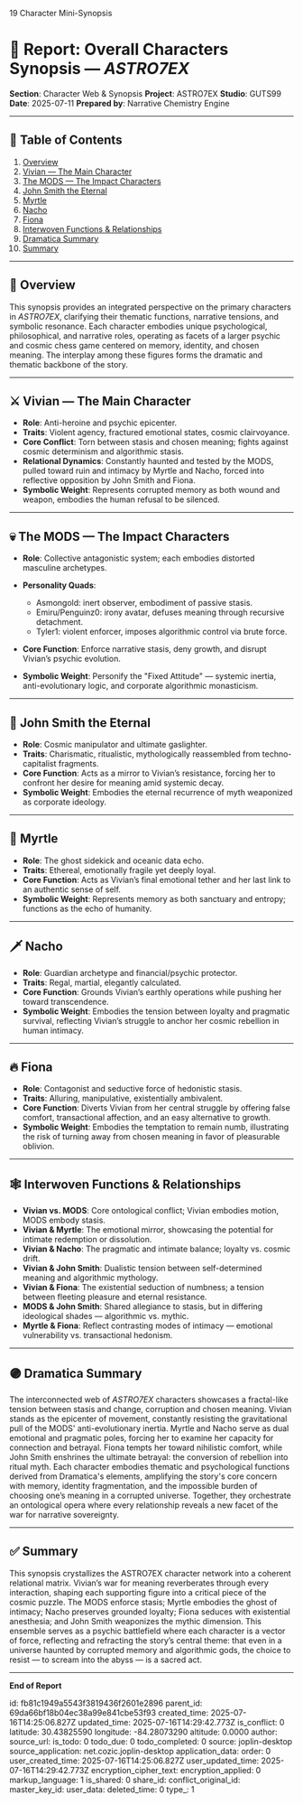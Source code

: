19 Character Mini-Synopsis

# 📘 Report: Overall Characters Synopsis — *ASTRO7EX*

**Section**: Character Web & Synopsis
**Project**: ASTRO7EX
**Studio**: GUTS99
**Date**: 2025-07-11
**Prepared by**: Narrative Chemistry Engine

---

## 📓 Table of Contents

1. [Overview](#overview)
2. [Vivian — The Main Character](#vivian---the-main-character)
3. [The MODS — The Impact Characters](#the-mods---the-impact-characters)
4. [John Smith the Eternal](#john-smith-the-eternal)
5. [Myrtle](#myrtle)
6. [Nacho](#nacho)
7. [Fiona](#fiona)
8. [Interwoven Functions & Relationships](#interwoven-functions--relationships)
9. [Dramatica Summary](#dramatica-summary)
10. [Summary](#summary)

---

## 🧠 Overview

This synopsis provides an integrated perspective on the primary characters in *ASTRO7EX*, clarifying their thematic functions, narrative tensions, and symbolic resonance. Each character embodies unique psychological, philosophical, and narrative roles, operating as facets of a larger psychic and cosmic chess game centered on memory, identity, and chosen meaning. The interplay among these figures forms the dramatic and thematic backbone of the story.

---

## ⚔️ Vivian — The Main Character

* **Role**: Anti-heroine and psychic epicenter.
* **Traits**: Violent agency, fractured emotional states, cosmic clairvoyance.
* **Core Conflict**: Torn between stasis and chosen meaning; fights against cosmic determinism and algorithmic stasis.
* **Relational Dynamics**: Constantly haunted and tested by the MODS, pulled toward ruin and intimacy by Myrtle and Nacho, forced into reflective opposition by John Smith and Fiona.
* **Symbolic Weight**: Represents corrupted memory as both wound and weapon, embodies the human refusal to be silenced.

---

## 💀 The MODS — The Impact Characters

* **Role**: Collective antagonistic system; each embodies distorted masculine archetypes.
* **Personality Quads**:

  * Asmongold: inert observer, embodiment of passive stasis.
  * Emiru/Penguinz0: irony avatar, defuses meaning through recursive detachment.
  * Tyler1: violent enforcer, imposes algorithmic control via brute force.
* **Core Function**: Enforce narrative stasis, deny growth, and disrupt Vivian’s psychic evolution.
* **Symbolic Weight**: Personify the "Fixed Attitude" — systemic inertia, anti-evolutionary logic, and corporate algorithmic monasticism.

---

## 🧬 John Smith the Eternal

* **Role**: Cosmic manipulator and ultimate gaslighter.
* **Traits**: Charismatic, ritualistic, mythologically reassembled from techno-capitalist fragments.
* **Core Function**: Acts as a mirror to Vivian’s resistance, forcing her to confront her desire for meaning amid systemic decay.
* **Symbolic Weight**: Embodies the eternal recurrence of myth weaponized as corporate ideology.

---

## 🌊 Myrtle

* **Role**: The ghost sidekick and oceanic data echo.
* **Traits**: Ethereal, emotionally fragile yet deeply loyal.
* **Core Function**: Acts as Vivian’s final emotional tether and her last link to an authentic sense of self.
* **Symbolic Weight**: Represents memory as both sanctuary and entropy; functions as the echo of humanity.

---

## 🗡️ Nacho

* **Role**: Guardian archetype and financial/psychic protector.
* **Traits**: Regal, martial, elegantly calculated.
* **Core Function**: Grounds Vivian’s earthly operations while pushing her toward transcendence.
* **Symbolic Weight**: Embodies the tension between loyalty and pragmatic survival, reflecting Vivian’s struggle to anchor her cosmic rebellion in human intimacy.

---

## 🔥 Fiona

* **Role**: Contagonist and seductive force of hedonistic stasis.
* **Traits**: Alluring, manipulative, existentially ambivalent.
* **Core Function**: Diverts Vivian from her central struggle by offering false comfort, transactional affection, and an easy alternative to growth.
* **Symbolic Weight**: Embodies the temptation to remain numb, illustrating the risk of turning away from chosen meaning in favor of pleasurable oblivion.

---

## 🕸️ Interwoven Functions & Relationships

* **Vivian vs. MODS**: Core ontological conflict; Vivian embodies motion, MODS embody stasis.
* **Vivian & Myrtle**: The emotional mirror, showcasing the potential for intimate redemption or dissolution.
* **Vivian & Nacho**: The pragmatic and intimate balance; loyalty vs. cosmic drift.
* **Vivian & John Smith**: Dualistic tension between self-determined meaning and algorithmic mythology.
* **Vivian & Fiona**: The existential seduction of numbness; a tension between fleeting pleasure and eternal resistance.
* **MODS & John Smith**: Shared allegiance to stasis, but in differing ideological shades — algorithmic vs. mythic.
* **Myrtle & Fiona**: Reflect contrasting modes of intimacy — emotional vulnerability vs. transactional hedonism.

---

## 🟣 Dramatica Summary

The interconnected web of *ASTRO7EX* characters showcases a fractal-like tension between stasis and change, corruption and chosen meaning. Vivian stands as the epicenter of movement, constantly resisting the gravitational pull of the MODS' anti-evolutionary inertia. Myrtle and Nacho serve as dual emotional and pragmatic poles, forcing her to examine her capacity for connection and betrayal. Fiona tempts her toward nihilistic comfort, while John Smith enshrines the ultimate betrayal: the conversion of rebellion into ritual myth. Each character embodies thematic and psychological functions derived from Dramatica's elements, amplifying the story's core concern with memory, identity fragmentation, and the impossible burden of choosing one’s meaning in a corrupted universe. Together, they orchestrate an ontological opera where every relationship reveals a new facet of the war for narrative sovereignty.

---

## ✅ Summary

This synopsis crystallizes the ASTRO7EX character network into a coherent relational matrix. Vivian’s war for meaning reverberates through every interaction, shaping each supporting figure into a critical piece of the cosmic puzzle. The MODS enforce stasis; Myrtle embodies the ghost of intimacy; Nacho preserves grounded loyalty; Fiona seduces with existential anesthesia; and John Smith weaponizes the mythic dimension. This ensemble serves as a psychic battlefield where each character is a vector of force, reflecting and refracting the story’s central theme: that even in a universe haunted by corrupted memory and algorithmic gods, the choice to resist — to scream into the abyss — is a sacred act.

---

**End of Report**


id: fb81c1949a5543f3819436f2601e2896
parent_id: 69da66bf18b04ec38a99e841cbe53f93
created_time: 2025-07-16T14:25:06.827Z
updated_time: 2025-07-16T14:29:42.773Z
is_conflict: 0
latitude: 30.43825590
longitude: -84.28073290
altitude: 0.0000
author: 
source_url: 
is_todo: 0
todo_due: 0
todo_completed: 0
source: joplin-desktop
source_application: net.cozic.joplin-desktop
application_data: 
order: 0
user_created_time: 2025-07-16T14:25:06.827Z
user_updated_time: 2025-07-16T14:29:42.773Z
encryption_cipher_text: 
encryption_applied: 0
markup_language: 1
is_shared: 0
share_id: 
conflict_original_id: 
master_key_id: 
user_data: 
deleted_time: 0
type_: 1